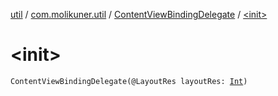 [util](../../index.md) / [com.molikuner.util](../index.md) / [ContentViewBindingDelegate](index.md) / [&lt;init&gt;](./-init-.md)

# &lt;init&gt;

`ContentViewBindingDelegate(@LayoutRes layoutRes: `[`Int`](https://kotlinlang.org/api/latest/jvm/stdlib/kotlin/-int/index.html)`)`